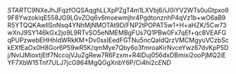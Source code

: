 $START$C9NXeJhJFqzfOQSAqghLLXpPZgT4m1LXVbj6/iJ0iYV2WTs0uGtpxo99F8YwzokiqE558JG9LGvZOq6v6moewmjhr4PgdtonznhP4qVz1b+wO6aB9R5YTQQKAwIlSnNsq4YNhMjNMOTAt9D/FNP2tPOPAT5w1+H+aHZK/5Cw73wXnJ9SY146kGx2jo9L9RTvSO5eNMEMBgFUs7Q1PBw0Fx7qEf+qc8VEAFGqPUPzwebEHHhIdWRkKM+Dv0ssIEedFGTNu5ncQaIdQrzVMCMgyuVCzbSckEXfEaOx0H8Gor6P59wR5K/qmMye7Qby6o3fmroaKirNvceYwz67dvKpP5Dj/NvIJMioxtjEtf7NccojVJuZgRew7R6Fzxm+R4lDuj056dxDBmixi2ooPjMQ2iEYF7XbW15Tnf7ULJ7jcG964MgQGgXnbY6P/Ci4hi2c$END$